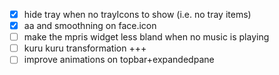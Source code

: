 - [x] hide tray when no trayIcons to show (i.e. no tray items)
- [x] aa and smoothning on face.icon
- [ ] make the mpris widget less bland when no music is playing
- [ ] kuru kuru transformation +++
- [ ] improve animations on topbar+expandedpane
